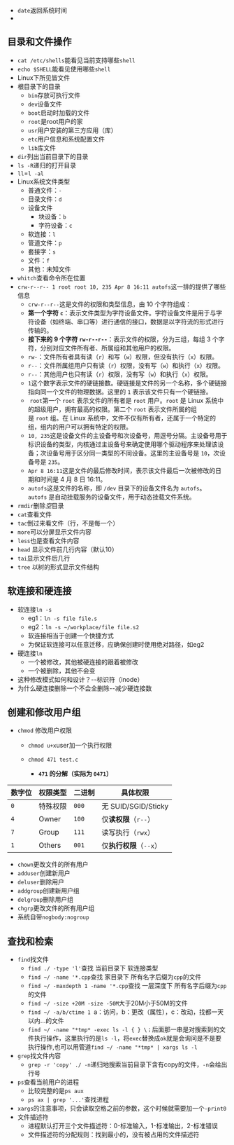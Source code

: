 - `date`返回系统时间
- 
## 目录和文件操作
- `cat /etc/shells`能看见当前支持哪些`shell`
- `echo $SHELL`能看见使用哪些`shell`
- Linux下所见皆文件
- 根目录下的目录
	- `bin`存放可执行文件
	- `dev`设备文件
	- `boot`启动时加载的文件
	- `root`是root用户的家
	- `usr`用户安装的第三方应用（库）
	- `etc`用户信息和系统配置文件
	- `lib`库文件
- `dir`列出当前目录下的目录
- `ls -R`递归的打开目录
- `ll`=`l -al`
- Linux系统文件类型
	- 普通文件：`-`
	- 目录文件：`d`
	- 设备文件
		- 块设备：`b`
		- 字符设备：`c`
	- 软连接：`l`
	- 管道文件：`p`
	- 套接字：`s`
	- 文件：`f`
	- 其他：未知文件
- `whitch`查看命令所在位置
- `crw-r--r-- 1 root root 10, 235 Apr 8 16:11 autofs`这一排的提供了哪些信息
	-  `crw-r--r--`这是文件的权限和类型信息，由 10 个字符组成：
	- **第一个字符 `c`**：表示文件类型为字符设备文件。字符设备文件是用于与字符设备（如终端、串口等）进行通信的接口，数据是以字符流的形式进行传输的。
	- **接下来的 9 个字符 `rw-r--r--`**：表示文件的权限，分为三组，每组 3 个字符，分别对应文件所有者、所属组和其他用户的权限。
    - `rw-`：文件所有者具有读（`r`）和写（`w`）权限，但没有执行（`x`）权限。
    - `r--`：文件所属组用户只有读（`r`）权限，没有写（`w`）和执行（`x`）权限。
    - `r--`：其他用户也只有读（`r`）权限，没有写（`w`）和执行（`x`）权限。
	- `1`这个数字表示文件的硬链接数。硬链接是文件的另一个名称，多个硬链接指向同一个文件的物理数据。这里的 `1` 表示该文件只有一个硬链接。
	-  `root`第一个 `root` 表示文件的所有者是 `root` 用户。`root` 是 Linux 系统中的超级用户，拥有最高的权限。第二个 `root` 表示文件所属的组是 `root` 组。在 Linux 系统中，文件不仅有所有者，还属于一个特定的组，组内的用户可以拥有特定的权限。
	- `10, 235`这是设备文件的主设备号和次设备号，用逗号分隔。主设备号用于标识设备的类型，内核通过主设备号来确定使用哪个驱动程序来处理该设备；次设备号用于区分同一类型的不同设备。这里的主设备号是 `10`，次设备号是 `235`。
	- `Apr 8 16:11`这是文件的最后修改时间，表示该文件最后一次被修改的日期和时间是 4 月 8 日 16:11。
	- `autofs`这是文件的名称，即 `/dev` 目录下的设备文件名为 `autofs`。`autofs` 是自动挂载服务的设备文件，用于动态挂载文件系统。
- `rmdir`删除*空*目录
- `cat`查看文件
- `tac`倒过来看文件（行，不是每一个）
- `more`可以分屏显示文件内容
- `less`也是查看文件内容
- `head` 显示文件前几行内容（默认10）
- `tai`显示文件后几行
- `tree` 以树的形式显示文件结构
## 软连接和硬连接
- 软连接`ln -s`
	- eg1：`ln -s file file.s`
	- eg2：`ln -s ~/workplace/file file.s2`
	- 软连接相当于创建一个快捷方式
	- 为保证软连接可以任意迁移，应确保创建时使用绝对路径，如eg2
- 硬连接`ln`
	- 一个被修改，其他被硬连接的跟着被修改
	- 一个被删除，其他不会变
- 这种修改模式如何和设计？--标识符（inode）
- 为什么硬连接删除一个不会全删除--减少硬连接数
## 创建和修改用户组
- `chmod` 修改用户权限
	- `chmod u+x`user加一个执行权限
	- `chmod 471 test.c`

		 - **`471` 的分解（实际为 `0471`）**
	
| 数字位 | 权限类型   | 二进制   | 具体权限               |
| --- | ------ | ----- | ------------------ |
| `0` | 特殊权限   | `000` | 无 SUID/SGID/Sticky |
| `4` | Owner  | `100` | 仅**读权限**（`r--`）    |
| `7` | Group  | `111` | 读写执行（`rwx`）        |
| `1` | Others | `001` | 仅**执行权限**（`--x`）   |
- `chown`更改文件的所有用户
- `adduser`创建新用户
- `deluser`删除用户
- `addgroup`创建新用户组
- `delgroup`删除用户组
- `chgrp`更改文件的所有用户组
- 系统自带`nogbody:nogroup`
## 查找和检索
- `find`找文件
	- `find ./ -type 'l'`查找 当前目录下 软连接类型
	- `find ~/ -name '*.cpp`查找 家目录下 所有名字后缀为`cpp`的文件
	- `find ~/ -maxdepth 1 -name '*.cpp`查找 一层深度下  所有名字后缀为`cpp`的文件
	- `find ~/ -size +20M -size -50M`大于20M小于50M的文件
	- `find ~/ -a/b/ctime 1 `a：访问，b：更改（属性），c：改动，找都一天以内...的文件
	- `find ~/ -name "*tmp* -exec ls -l { } \；`后面那一串是对搜索到的文件执行操作，这里执行的是`ls -l`，将`exec`替换成`ok`就是会询问是不是要执行操作,也可以用管道`find ~/ -name "*tmp* | xargs ls -l`
- `grep`找文件内容
	-  `grep -r 'copy' ./ -n`递归地搜索当前目录下含有copy的文件，`-n`会给出行号
- `ps`查看当前用户的进程
	- 比较完整的是`ps aux`
	- `ps ax | grep '...'`查找进程
- `xargs`的注意事项，只会读取空格之前的参数，这个时候就需要加一个`-print0`
- 文件描述符
	- 进程默认打开三个文件描述符：0-标准输入，1-标准输出，2-标准错误
	- 文件描述符的分配规则：找到最小的，没有被占用的文件描述符